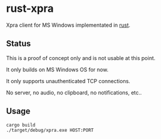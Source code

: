# rust-xpra
Xpra client for MS Windows implementated in [rust](https://www.rust-lang.org/).

## Status

This is a proof of concept only and is not usable at this point.

It only builds on MS Windows OS for now.

It only supports unauthenticated TCP connections.

No server, no audio, no clipboard, no notifications, etc..

## Usage

```shell
cargo build
./target/debug/xpra.exe HOST:PORT
```